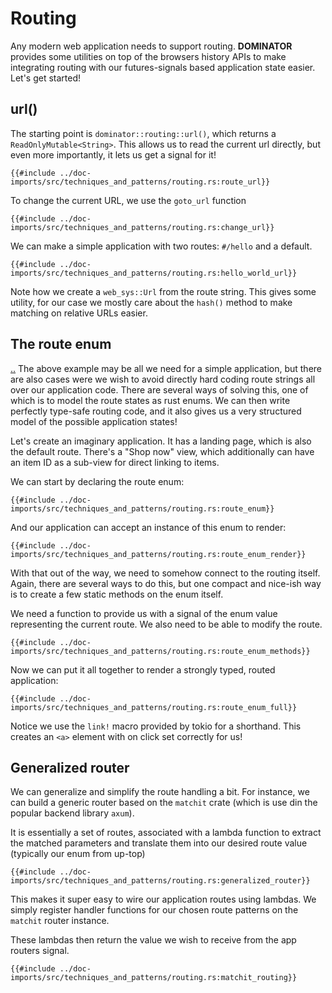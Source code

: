 # Routing

Any modern web application needs to support routing.
**DOMINATOR** provides some utilities on top of the browsers history APIs to make integrating routing with our futures-signals based application state easier.
Let's get started!

## url()

The starting point is `dominator::routing::url()`, which returns a `ReadOnlyMutable<String>`. 
This allows us to read the current url directly, but even more importantly, it lets us get a signal for it!

```rust,no_run,noplayground
{{#include ../doc-imports/src/techniques_and_patterns/routing.rs:route_url}}
```

To change the current URL, we use the `goto_url` function

```rust,no_run,noplayground
{{#include ../doc-imports/src/techniques_and_patterns/routing.rs:change_url}}
```

We can make a simple application with two routes: `#/hello` and a default.

```rust,no_run,noplayground
{{#include ../doc-imports/src/techniques_and_patterns/routing.rs:hello_world_url}}
```

Note how we create a `web_sys::Url` from the route string.
This gives some utility, for our case we mostly care about the `hash()` method to make matching on relative URLs easier.

## The route enum 
[..](..)
The above example may be all we need for a simple application, but there are also cases were we wish to avoid directly hard coding route strings all over our application code.
There are several ways of solving this, one of which is to model the route states as rust enums.
We can then write perfectly type-safe routing code, and it also gives us a very structured model of the possible application states!

Let's create an imaginary application.
It has a landing page, which is also the default route.
There's a "Shop now" view, which additionally can have an item ID as a sub-view for direct linking to items.

We can start by declaring the route enum:

```rust,no_run,noplayground
{{#include ../doc-imports/src/techniques_and_patterns/routing.rs:route_enum}}
```

And our application can accept an instance of this enum to render:

```rust,no_run,noplayground
{{#include ../doc-imports/src/techniques_and_patterns/routing.rs:route_enum_render}}
```

With that out of the way, we need to somehow connect to the routing itself.
Again, there are several ways to do this, but one compact and nice-ish way is to create a few static methods on the enum itself.

We need a function to provide us with a signal of the enum value representing the current route.
We also need to be able to modify the route.

```rust,no_run,noplayground
{{#include ../doc-imports/src/techniques_and_patterns/routing.rs:route_enum_methods}}
```

Now we can put it all together to render a strongly typed, routed application:

```rust,no_run,noplayground
{{#include ../doc-imports/src/techniques_and_patterns/routing.rs:route_enum_full}}
```

Notice we use the `link!` macro provided by tokio for a shorthand.
This creates an `<a>` element with on click set correctly for us!
 
## Generalized router

We can generalize and simplify the route handling a bit.
For instance, we can build a generic router based on the `matchit` crate (which is use din the popular backend library `axum`).

It is essentially a set of routes, associated with a lambda function to extract the matched parameters and translate them into our desired route value (typically our enum from up-top)

```rust,no_run,noplayground
{{#include ../doc-imports/src/techniques_and_patterns/routing.rs:generalized_router}}
```

This makes it super easy to wire our application routes using lambdas.
We simply register handler functions for our chosen route patterns on the `matchit` router instance.

These lambdas then return the value we wish to receive from the app routers signal.

```rust,no_run,noplayground
{{#include ../doc-imports/src/techniques_and_patterns/routing.rs:matchit_routing}}
```